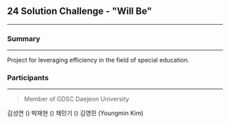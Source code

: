 ## 24 Solution Challenge - "Will Be"
---
### Summary
---
Project for leveraging efficiency in the field of special education.

### Participants
---
> Member of GDSC Daejeon University

김성연 ()
박재현 ()
채민기 ()
김영민 (Youngmin Kim)
